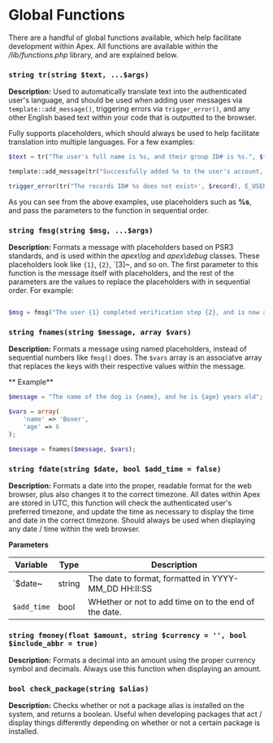 
# Global Functions

There are a handful of global functions available, which help facilitate development within Apex.  All 
functions are available within the */lib/functions.php* library, and are explained below.


### `string tr(string $text, ...$args)`

**Description:** Used to automatically translate text into the authenticated user's language, and should be used 
when adding user messages via `template::add_message()`, triggering errors via `trigger_error()`, and any other English based text within your code that is outputted to the browser.

Fully supports placeholders, which should always be used to help facilitate translation into multiple languages.  For a few examples:

~~~php
$text = tr("The user's full name is %s, and their group ID# is %s.", $full_name, $group_id);

template::add_message(tr("Successfully added %s to the user's account, %s.", $amount, $username), 'success');

trigger_error(tr("The records ID# %s does not exist>', $record), E_USER_ERROR);
~~~

As you can see from the above examples, use placeholders such as **%s**, and pass the parameters to the function in sequential order.


### `string fmsg(string $msg, ...$args)`

**Description:** Formats a message with placeholders based on PSR3 standards, and is used within the *apex\log* and *apex\debug* classes.  These 
placeholders look like `{1}`, `{2}`, `[3]~, and so on.  The first parameter to this function is the message itself with placeholders, 
and the rest of the parameters are the values to replace the placeholders with in sequential order.  For example:

~~~php

$msg = fmsg("The user {1} completed verification step {2}, and is now active", $username, $level);
~~~


### `string fnames(string $message, array $vars)`

**Description:** Formats a message using named placeholders, instead of sequential numbers like `fmsg()` does.  The `$vars` array is an associatve array that replaces the keys with their respective values within the message.

** Example**

~~~php
$message = "The name of the dog is {name}, and he is {age} years old";

$vars = array(
    'name' => 'Boxer', 
    'age' => 6
);

$message = fnames($message, $vars);
~~~


### `string fdate(string $date, bool $add_time = false)`

**Description:** Formats a date into the proper, readable format for the web browser, plus also 
changes it to the correct timezone.  All dates within Apex are stored in UTC, this function will check the authenticated user's preferred timezone, and update 
the time as necessary to display the time and date in the correct timezone.  Should always be used when displaying any date / time 
within the web browser.

**Parameters**

Variable | Type | Description
------------- |------------- |-------------
`$date~ | string | The date to format, formatted in YYYY-MM_DD HH:II:SS
`$add_time` | bool | WHether or not to add time on to the end of the date.


### `string fmoney(float $amount, string $currency = '', bool $include_abbr = true)`

**Description:** Formats a decimal into an amount using the proper currency symbol and decimals.  Always 
use this function when displaying an amount.


### `bool check_package(string $alias)`

**Description:** Checks whether or not a package alias is installed on the system, and returns a boolean.  Useful 
when developing packages that act / display things differently depending on whether or not a certain package is installed.
 



